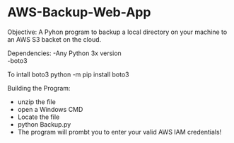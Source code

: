 # AWS-Backup-Web-App


Objective: A Pyhon program to backup a local directory on your machine to an AWS S3 backet on the cloud. 

Dependencies: 
-Any Python 3x version  
-boto3

To intall boto3
python -m pip install boto3



Building the Program:
- unzip the file
- open a Windows CMD
- Locate the file 
- python Backup.py 
- The program will prombt you to enter your valid AWS IAM credentials!
